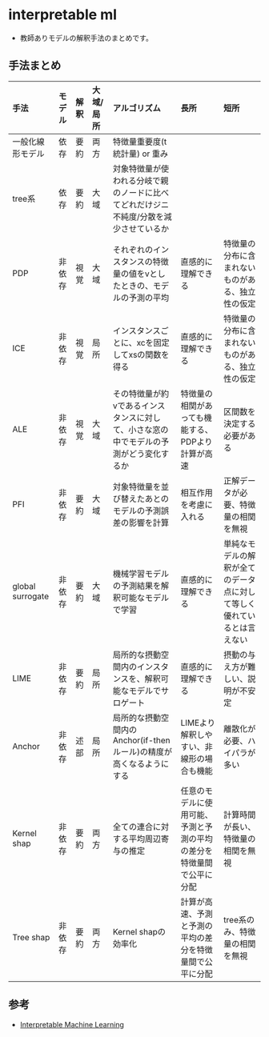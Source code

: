 # interpretable ml
- 教師ありモデルの解釈手法のまとめです。

## 手法まとめ
|手法|モデル|解釈|大域/局所|アルゴリズム|長所|短所|
|:----|:----|:----|:----|:----|:----|:----|
|一般化線形モデル|依存|要約|両方|特徴量重要度(t統計量) or 重み| | |
|tree系|依存|要約|大域|対象特徴量が使われる分岐で親のノードに比べてどれだけジニ不純度/分散を減少させているか| | |
|PDP|非依存|視覚|大域|それぞれのインスタンスの特徴量の値をvとしたときの、モデルの予測の平均|直感的に理解できる|特徴量の分布に含まれないものがある、独立性の仮定|
|ICE|非依存|視覚|局所|インスタンスごとに、xcを固定してxsの関数を得る|直感的に理解できる|特徴量の分布に含まれないものがある、独立性の仮定|
|ALE|非依存|視覚|大域|その特徴量が約vであるインスタンスに対して、小さな窓の中でモデルの予測がどう変化するか|特徴量の相関があっても機能する、PDPより計算が高速|区間数を決定する必要がある|
|PFI|非依存|要約|大域|対象特徴量を並び替えたあとのモデルの予測誤差の影響を計算|相互作用を考慮に入れる|正解データが必要、特徴量の相関を無視|
|global surrogate|非依存|要約|大域|機械学習モデルの予測結果を解釈可能なモデルで学習|直感的に理解できる|単純なモデルの解釈が全てのデータ点に対して等しく優れているとは言えない|
|LIME|非依存|要約|局所|局所的な摂動空間内のインスタンスを、解釈可能なモデルでサロゲート|直感的に理解できる|摂動の与え方が難しい、説明が不安定|
|Anchor|非依存|述部|局所|局所的な摂動空間内のAnchor(if-thenルール)の精度が高くなるようにする|LIMEより解釈しやすい、非線形の場合も機能|離散化が必要、ハイパラが多い|
|Kernel shap|非依存|要約|両方|全ての連合に対する平均周辺寄与の推定|任意のモデルに使用可能、予測と予測の平均の差分を特徴量間で公平に分配|計算時間が長い、特徴量の相関を無視|
|Tree shap|非依存|要約  |両方|Kernel shapの効率化|計算が高速、予測と予測の平均の差分を特徴量間で公平に分配|tree系のみ、特徴量の相関を無視|

## 参考
- [Interpretable Machine Learning](https://hacarus.github.io/interpretable-ml-book-ja/)

